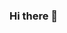### Hi there 👋

<!--
**ASKotze/ASKotze** is a ✨ _special_ ✨ repository because its `README.md` (this file) appears on your GitHub profile.

Here are some ideas to get you started:

- 🔭 I’m currently working on the next phase in my life where I am studying Python.
- 🌱 I’m currently studying Python which will hopefully lead me to a new career.
- 👯 I’m looking to collaborate on anything Python.
- 🤔 I’m looking for help with Python as well as Python career guidance and eventually a career in Python.
- 💬 Ask me about my availability to assist with anything to do with Python.
- 📫 How to reach me: kotzeas@gmail.com
- 😄 Pronouns: ...
- ⚡ Fun fact: I am 46 years old and I am starting a new career by studying Python.
-->

